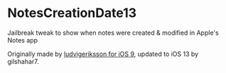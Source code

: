 # NotesCreationDate13
Jailbreak tweak to show when notes were created & modified in Apple's Notes app

Originally made by [ludvigeriksson for iOS 9](https://github.com/ludvigeriksson/NotesCreationDate), updated to iOS 13 by gilshahar7.

